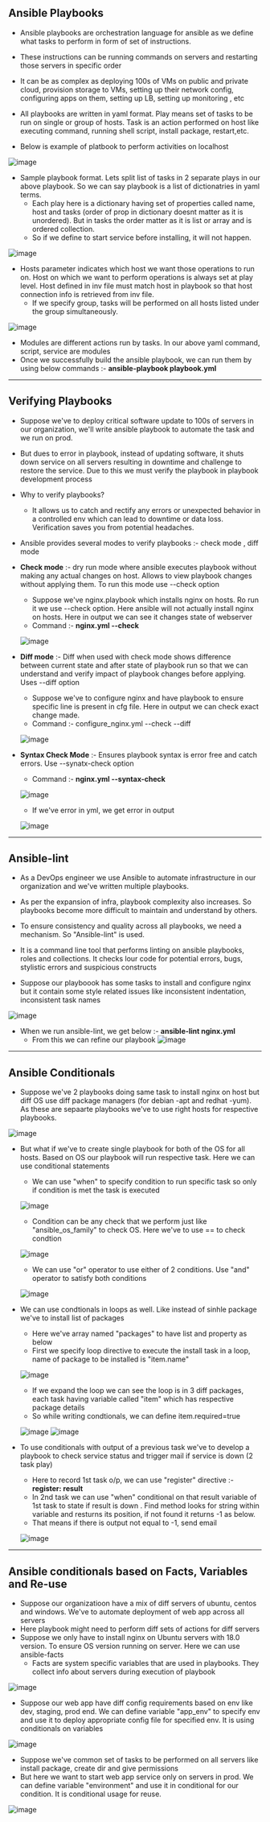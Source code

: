 Ansible Playbooks
-

- Ansible playbooks are orchestration language for ansible as we define what tasks to perform in form of set of instructions.
- These instructions can be running commands on servers and restarting those servers in specific order
- It can be as complex as deploying 100s of VMs on public and private cloud, provision storage to VMs, setting up their network config, configuring apps on them, setting up LB, setting up monitoring , etc

- All playbooks are written in yaml format. Play means set of tasks to be run on single or group of hosts. Task is an action performed on host like executing command, running shell script, install package, restart,etc.

- Below is example of platbook to perform activities on localhost

![image](https://github.com/user-attachments/assets/05648f13-6952-47f8-9e36-73c9e082422d)

- Sample playbook format. Lets split list of tasks in 2 separate plays in our above playbook. So we can say playbook is a list of dictionatries in yaml terms.
  - Each play here is a dictionary having set of properties called name, host and tasks (order of prop in dictionary doesnt matter as it is unordered). But in tasks the order matter as it is list or array and is ordered collection.
  - So if we define to start service before installing, it will not happen. 

![image](https://github.com/user-attachments/assets/64d46c36-5de7-425e-9f01-8388a539678e)

- Hosts parameter indicates which host we want those operations to run on. Host on which we want to perform operations is always set at play level. Host defined in inv file must match host in playbook so that host connection info is retrieved from inv file.
  - If we specify group, tasks will be performed on all hosts listed under the group simultaneously.

![image](https://github.com/user-attachments/assets/a97c2504-ec9f-4cf1-b542-45c48d85996b)

- Modules are different actions run by tasks. In our above yaml command, script, service are modules
- Once we successfully build the ansible playbook, we can run them by using below commands :- **ansible-playbook playbook.yml**

-----------------------------------------------------------------------------------------------------------------------------------------------------------------------------------------------------------------------------------

Verifying Playbooks
-
- Suppose we've to deploy critical software update to 100s of servers in our organization, we'll write ansible playbook to automate the task and we run on prod.
- But dues to error in playbook, instead of updating software, it shuts down service on all servers resulting in downtime and challenge to restore the service. Due to this we must verify the playbook in playbook development process

- Why to verify playbooks?
  - It allows us to catch and rectify any errors or unexpected behavior in a controlled env which can lead to downtime or data loss. Verification saves you from potential headaches.
 
- Ansible provides several modes to verify playbooks :- check mode , diff mode
- **Check mode** :- dry run mode where ansible executes playbook without making any actual changes on host. Allows to view playbook changes without applying them. To run this mode use --check option
  - Suppose we've nginx.playbook which installs nginx on hosts. Ro run it we use --check option. Here ansible will not actually install nginx on hosts. Here in output we can see it changes state of webserver
  - Command :- **nginx.yml --check**

  ![image](https://github.com/user-attachments/assets/25f8a296-60d8-404f-866d-904624b6fcaa)

- **Diff mode** :- Diff when used with check mode shows difference between current state and after state of playbook run so that we can understand and verify impact of playbook changes before applying. Uses --diff option
  - Suppose we've to configure nginx and have playbook to ensure specific line is present in cfg file. Here in output we can check exact change made.
  - Command :- configure_nginx.yml --check --diff

  ![image](https://github.com/user-attachments/assets/55349835-1ea1-4f5b-a892-627c1e8f309c)


- **Syntax Check Mode** :- Ensures playbook syntax is error free and catch errors. Use --synatx-check option
  - Command :- **nginx.yml --syntax-check**
 
  ![image](https://github.com/user-attachments/assets/4ace3fca-a2ec-4a69-a3c3-4773e0cabea4)

  - If we've error in yml, we get error in output

  ![image](https://github.com/user-attachments/assets/013b7a8a-25d5-4a28-a539-db1a77bfaae4)

-----------------------------------------------------------------------------------------------------------------------------------------------------------------------------------------------------------------------------------

Ansible-lint
-
- As a DevOps engineer we use Ansible to automate infrastructure in our organization and we've written multiple playbooks.
- As per the expansion of infra, playbook complexity also increases. So playbooks become more difficult to maintain and understand by others.
- To ensure consistency and quality across all playbooks, we need a mechanism. So "Ansible-lint" is used.

- It is a command line tool that performs linting on ansible playbooks, roles and collections. It checks lour code for potential errors, bugs, stylistic errors and suspicious constructs

- Suppose our playboook has some tasks to install and configure nginx but it contain some style related issues like inconsistent indentation, inconsistent task names

![image](https://github.com/user-attachments/assets/0ed0be70-414f-428b-8dd4-e08290a008f8)  

- When we run ansible-lint, we get below :- **ansible-lint nginx.yml**
  - From this we can refine our playbook
![image](https://github.com/user-attachments/assets/37264f96-c440-41cd-82f8-12d384d6f11c)

-----------------------------------------------------------------------------------------------------------------------------------------------------------------------------------------------------------------------------------
  
Ansible Conditionals
-
- Suppose we've 2 playbooks doing same task to install nginx on host but diff OS use diff package managers (for debian -apt and redhat -yum). As these are sepaarte playbooks we've to use right hosts for respective playbooks.

![image](https://github.com/user-attachments/assets/81ac5f8c-5d45-4c94-bd1c-6a87bef825c7)

- But what if we've to create single playbook for both of the OS for all hosts. Based on OS our playbook will run respective task. Here we can use conditional statements
  - We can use "when" to specify condition to run specific task so only if condition is met the task is executed
 
  ![image](https://github.com/user-attachments/assets/8b321d84-49e3-4675-8e64-06ce252925c8)

  - Condition can be any check that we perform just like "ansible_os_family" to check OS. Here we've to use == to check condtion
 
  ![image](https://github.com/user-attachments/assets/2c979486-1577-4626-bfe9-e76c33885d4c)

  - We can use "or" operator to use either of 2 conditions. Use "and" operator to satisfy both conditions
 
  ![image](https://github.com/user-attachments/assets/11ff0a36-d4b5-4e2c-a3f5-a5d790fe9d7b)

- We can use condtionals in loops as well. Like instead of sinhle package we've to install list of packages
  - Here we've array named "packages" to have list and property as below
  - First we specify loop directive to execute the install task in a loop, name of package to be installed is "item.name"
 
  ![image](https://github.com/user-attachments/assets/d0fc79c3-f0c0-4634-b57b-2ff771979962)

  - If we expand the loop we can see the loop is in 3 diff packages, each task having variable called "item" which has respective package details
  - So while writing condtionals, we can define item.required=true

  ![image](https://github.com/user-attachments/assets/0cc4e375-e24c-4d88-9dae-5393872a107c)
  ![image](https://github.com/user-attachments/assets/0d0d8fe2-642a-4de5-a64f-5e5bafc1949a)

- To use conditionals with output of a previous task we've to develop a playbook to check service status and trigger mail if service is down (2 task play)
  - Here to record 1st task o/p, we can use "register" directive :- **register: result**
  - In 2nd task we can use "when" conditional on that result variable of 1st task to state if result is down . Find method looks for string within variable and resturns its position, if not found it returns -1 as below.
  - That means if there is output not equal to -1, send email
 
  ![image](https://github.com/user-attachments/assets/5383b69e-484d-420c-b79e-140acf3224aa)

-----------------------------------------------------------------------------------------------------------------------------------------------------------------------------------------------------------------------------------

Ansible conditionals based on Facts, Variables and Re-use
-
- Suppose our organizatioon have a mix of diff servers of ubuntu, centos and windows. We've to automate deployment of web app across all servers
- Here playbook might need to perform diff sets of actions for diff servers
- Suppose we only have to install nginx on Ubuntu servers with 18.0 version. To ensure OS version running on server. Here we can use ansible-facts
  - Facts are system specific variables that are used in playbooks. They collect info about servers during execution of playbook
 
![image](https://github.com/user-attachments/assets/51bd6fb9-537c-4c49-a127-887436b939fa)

- Suppose our web app have diff config requirements based on env like dev, staging, prod end. We can define variable "app_env" to specify env and use it to deploy appropriate config file for specified env. It is using conditionals on variables

![image](https://github.com/user-attachments/assets/e4f79df4-e544-45d9-aeb9-b878d19efeef)

- Suppose we've common set of tasks to be performed on all servers like install package, create dir and give permissions
- But here we want to start web app service only on servers in prod. We can define variable "environment" and use it in conditional for our condition. It is conditional usage for reuse.

![image](https://github.com/user-attachments/assets/1f019a5e-a77a-4993-b43f-8d80d6555b76)
